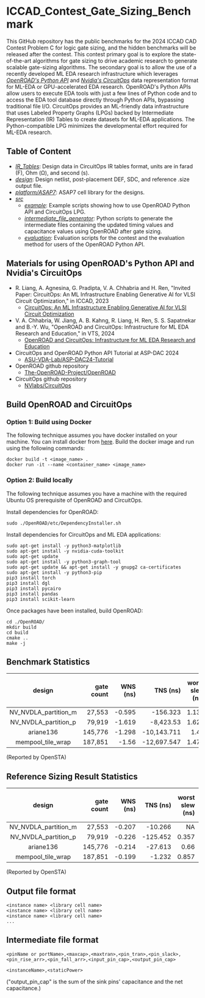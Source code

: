# ICCAD_Contest_Gate_Sizing_Benchmark
This GitHub repository has the public benchmarks for the 2024 ICCAD CAD Contest Problem C for logic gate sizing, and the hidden benchmarks will be released after the contest. This contest primary goal is to explore the state-of-the-art algorithms for gate sizing to drive academic research to generate scalable gate-sizing algorithms. The secondary goal is to allow the use of a recently developed ML EDA research infrastructure which leverages [*OpenROAD's Python API*](https://github.com/The-OpenROAD-Project/OpenROAD) and [*Nvidia's CircuitOps*](https://github.com/NVlabs/CircuitOps/) data representation format for ML-EDA or GPU-accelerated EDA research. OpenROAD's Python APIs allow users to execute EDA tools with just a few lines of Python code and to access the EDA tool database directly through Python APIs, bypassing traditional file I/O. CircuitOps provides an ML-friendly data infrastructure that uses Labeled Property Graphs (LPGs) backed by Intermediate Representation (IR) Tables to create datasets for ML-EDA applications. The Python-compatible LPG minimizes the developmental effort required for ML-EDA research.


## Table of Content
  - [*IR_Tables*](./IR_Tables): Design data in CircuitOps IR tables format, units are in farad (F), Ohm (Ω), and second (s).
  - [*design*](./design): Design netlist, post-placement DEF, SDC, and reference .size output file.
  - [*platform/ASAP7*](./platform/ASAP7): ASAP7 cell library for the designs.
  - [*src*](./src)
    - [*example*](./src/example): Example scripts showing how to use OpenROAD Python API and CircuitOps LPG.
    - [*intermediate_file_generator*](./src/intermediate_file_generator): Python scripts to generate the intermediate files containing the updated timing values and capacitance values using OpenROAD after gate sizing. 
    - [*evaluation*](./src/evaluation): Evaluation scripts for the contest and the evaluation method for users of the OpenROAD Python API.
    
## Materials for using OpenROAD's Python API and Nvidia's CircuitOps
  - R. Liang, A. Agnesina, G. Pradipta, V. A. Chhabria and H. Ren, "Invited Paper: CircuitOps: An ML Infrastructure Enabling Generative AI for VLSI Circuit Optimization," in ICCAD, 2023
    - [CircuitOps: An ML Infrastructure Enabling Generative AI for VLSI Circuit Optimization](https://ieeexplore.ieee.org/abstract/document/10323611)
  - V. A. Chhabria, W. Jiang, A. B. Kahng, R. Liang, H. Ren, S. S. Sapatnekar and B.-Y. Wu, "OpenROAD and CircuitOps: Infrastructure for ML EDA Research and Education," in VTS, 2024
    - [OpenROAD and CircuitOps: Infrastructure for ML EDA Research and Education](https://vlsicad.ucsd.edu/Publications/Conferences/407/c407.pdf)
  - CircuitOps and OpenROAD Python API Tutorial at ASP-DAC 2024
    - [ASU-VDA-Lab/ASP-DAC24-Tutorial](https://github.com/ASU-VDA-Lab/ASP-DAC24-Tutorial)
  - OpenROAD github repository
    - [The-OpenROAD-Project/OpenROAD](https://github.com/The-OpenROAD-Project/OpenROAD)
  - CircuitOps github repository
    - [NVlabs/CircuitOps](https://github.com/NVlabs/CircuitOps/)

## Build OpenROAD and CircuitOps

###  Option 1: Build using Docker 
The following technique assumes you have docker installed on your machine. You can install docker from [here](https://docs.docker.com/engine/install/). Build the docker image and run using the following commands:
```
docker build -t <image_name> .
docker run -it --name <container_name> <image_name>
```

### Option 2: Build locally
The following technique assumes you have a machine with the required Ubuntu OS prerequisite of OpenROAD and CircuitOps.

Install dependencies for OpenROAD:
```
sudo ./OpenROAD/etc/DependencyInstaller.sh
```

Install dependencies for CircuitOps and ML EDA applications:
```
sudo apt-get install -y python3-matplotlib
sudo apt-get install -y nvidia-cuda-toolkit
sudo apt-get update
sudo apt-get install -y python3-graph-tool
sudo apt-get update && apt-get install -y gnupg2 ca-certificates
sudo apt-get install -y python3-pip
pip3 install torch
pip3 install dgl
pip3 install pycairo
pip3 install pandas
pip3 install scikit-learn
```

Once packages have been installed, build OpenROAD:

```
cd ./OpenROAD/
mkdir build
cd build
cmake ..
make -j
```
## Benchmark Statistics
|        design        |   gate count   |    WNS (ns)   |    TNS (ns)   |worst slew (ns)|max load C (pF)| total leakage (uW)|
|:--------------------:|---------------:|--------------:|--------------:|--------------:|--------------:|--------------:|
| NV_NVDLA_partition_m | 27,553| -0.595|    -156.323| 1.135| 0.061|      1.672|
| NV_NVDLA_partition_p | 79,919| -1.619|   -8,423.53| 1.627| 0.087|      5.539|
| ariane136            |145,776| -1.298| -10,143.711|  1.44| 0.072| 17,539.095|
| mempool_tile_wrap    |187,851| -1.56 | -12,697.547| 1.472| 0.072|  2,590.158|

(Reported by OpenSTA)

## Reference Sizing Result Statistics
|        design        |   gate count   |    WNS (ns)   |    TNS (ns)   |worst slew (ns)|max load C (pF)| total leakage (uW)|
|:--------------------:|---------------:|--------------:|--------------:|--------------:|--------------:|--------------:|
| NV_NVDLA_partition_m | 27,553| -0.207|  -10.266|    NA|    NA|     2.693|
| NV_NVDLA_partition_p | 79,919| -0.226| -125.452| 0.357|    NA|     6.635|
| ariane136            |145,776| -0.214|  -27.613|  0.66|    NA| 17,545.15|
| mempool_tile_wrap    |187,851| -0.199|   -1.232| 0.857| 0.036|  2,594.44|

(Reported by OpenSTA)

## Output file format
```
<instance name> <library cell name>
<instance name> <library cell name>
<instance name> <library cell name>
...
```

## Intermediate file format
```
<pinName or portName>,<maxcap>,<maxtran>,<pin_tran>,<pin_slack>,<pin_rise_arr>,<pin_fall_arr>,<input_pin_cap>,<output_pin_cap>

<instanceName>,<staticPower>
```
("output_pin_cap" is the sum of the sink pins' capacitance and the net capacitance.)




 
